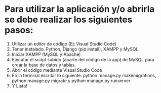 # Para utilizar la aplicación y/o abrirla se debe realizar los siguientes pasos:
1. Utilizar un editor de código (Ej: Visual Studio Code)
2. Tener instalado: Python, Django (pip install), XAMPP y MySQL
3. Iniciar XAMPP (MySQL y Apache)
4. Ejecutar el script subido (aparte del código de la app) de MySQL para crear la base de datos y tablas.
5. Abrir el código mediante Visual Studio Code
6. En la terminal escribir lo siguiente: python manage.py makemigrations, python manage.py migrate y python manage.py runserver
7. Y Listo!
